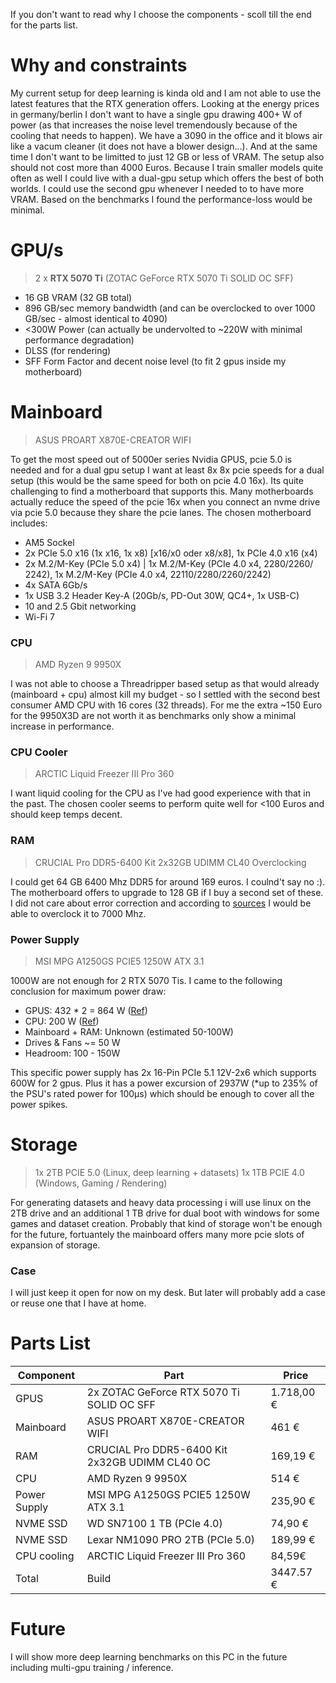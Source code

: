 If you don't want to read why I choose the components - scoll till the end for the parts list.

# Why and constraints

My current setup for deep learning is kinda old and I am not able to use the latest features that the RTX generation offers. Looking at the energy prices in germany/berlin I don't want to have a single gpu drawing 400+ W of power (as that increases the noise level tremendously because of the cooling that needs to happen). We have a 3090 in the office and it blows air like a vacum cleaner (it does not have a blower design...). And at the same time I don't want to be limitted to just 12 GB or less of VRAM. The setup also should not cost more than 4000 Euros. Because I train smaller models quite often as well I could live with a dual-gpu setup which offers the best of both worlds. I could use the second gpu whenever I needed to to have more VRAM. Based on the benchmarks I found the performance-loss would be minimal. 

# GPU/s

> 2 x **RTX 5070 Ti** (ZOTAC GeForce RTX 5070 Ti SOLID OC SFF)

- 16 GB VRAM (32 GB total)
- 896 GB/sec memory bandwidth (and can be overclocked to over 1000 GB/sec - almost identical to 4090)
- <300W Power (can actually be undervolted to ~220W with minimal performance degradation)
- DLSS (for rendering)
- SFF Form Factor and decent noise level (to fit 2 gpus inside my motherboard)

# Mainboard

> ASUS PROART X870E-CREATOR WIFI

To get the most speed out of 5000er series Nvidia GPUS, pcie 5.0 is needed and for a dual gpu setup I want at least 8x 8x pcie speeds for a dual setup (this would be the same speed for both on pcie 4.0 16x). Its quite challenging to find a motherboard that supports this. Many motherboards actually reduce the speed of the pcie 16x when you connect an nvme drive via pcie 5.0 because they share the pcie lanes.
The chosen motherboard includes:

- AM5 Sockel    
- 2x PCIe 5.0 x16 (1x x16, 1x x8) [x16/​x0 oder x8/​x8], 1x PCIe 4.0 x16 (x4)
- 2x M.2/​M-Key (PCIe 5.0 x4) | 1x M.2/​M-Key (PCIe 4.0 x4, 2280/​2260/​2242), 1x M.2/​M-Key (PCIe 4.0 x4, 22110/​2280/​2260/​2242)
- 4x SATA 6Gb/s
- 1x USB 3.2 Header Key-A (20Gb/​s, PD-Out 30W, QC4+, 1x USB-C)
- 10 and 2.5 Gbit networking
- Wi-Fi 7

### CPU

> AMD Ryzen 9 9950X

I was not able to choose a Threadripper based setup as that would already (mainboard + cpu) almost kill my budget - so I settled with the second best consumer AMD CPU with 16 cores (32 threads). For me the extra ~150 Euro for the 9950X3D are not worth it as benchmarks only show a minimal increase in performance.

### CPU Cooler

> ARCTIC Liquid Freezer III Pro 360

I want liquid cooling for the CPU as I've had good experience with that in the past. The chosen cooler seems to perform quite well for <100 Euros and should keep temps decent. 

### RAM

> CRUCIAL Pro DDR5-6400 Kit 2x32GB UDIMM CL40 Overclocking

I could get 64 GB 6400 Mhz DDR5 for around 169 euros. I coulnd't say no :). The motherboard offers to upgrade to 128 GB if I buy a second set of these. I did not care about error correction and according to [sources](https://www.pcmasters.de/testbericht/133713820-crucial-pro-overclocking-ddr5-6400-test-review.html) I would be able to overclock it to 7000 Mhz.  

### Power Supply

> MSI MPG A1250GS PCIE5 1250W ATX 3.1

1000W are not enough for 2 RTX 5070 Tis. I came to the following conclusion for maximum power draw:

- GPUS: 432 * 2 = 864 W ([Ref](https://www.msi.com/blog/best-psu-for-rtx-5070Ti))
- CPU: 200 W ([Ref](https://www.anandtech.com/show/21524/the-amd-ryzen-9-9950x-and-ryzen-9-9900x-review/4))
- Mainboard + RAM: Unknown (estimated 50-100W)
- Drives & Fans ~= 50 W
- Headroom: 100 - 150W

This specific power supply has 2x 16-Pin PCIe 5.1 12V-2x6 which supports 600W for 2 gpus. Plus it has a power excursion of 2937W (*up to 235% of the PSU's rated power for 100μs) which should be enough to cover all the power spikes. 

# Storage

> 1x 2TB PCIE 5.0 (Linux, deep learning + datasets)
> 1x 1TB PCIE 4.0 (Windows, Gaming / Rendering)

For generating datasets and heavy data processing i will use linux on the 2TB drive and an additional 1 TB drive for dual boot with windows for some games and dataset creation. 
Probably that kind of storage won't be enough for the future, fortuantely the mainboard offers many more pcie slots of expansion of storage.

### Case

I will just keep it open for now on my desk. But later will probably add a case or reuse one that I have at home. 

# Parts List

| Component     | Part                                      | Price                 |
| ----          | ----                                      | -----                 |
| GPUS          | 2x ZOTAC GeForce RTX 5070 Ti SOLID OC SFF | 1.718,00 €                |
| Mainboard     | ASUS PROART X870E-CREATOR WIFI            | 461 €     
| RAM           | CRUCIAL Pro DDR5-6400 Kit 2x32GB UDIMM CL40 OC  | 169,19 € |
| CPU           | AMD Ryzen 9 9950X                         | 514 €                              | 
| Power Supply  | MSI MPG A1250GS PCIE5 1250W ATX 3.1       | 235,90 €      | 
| NVME SSD      | WD SN7100 1 TB (PCIe 4.0)                 |  74,90 € |
| NVME SSD      | Lexar NM1090 PRO 2TB (PCIe 5.0)           | 189,99 € |
| CPU cooling   | ARCTIC Liquid Freezer III Pro 360         |  84,59€ | 
| Total         | Build                                     | 3447.57 € |


# Future

I will show more deep learning benchmarks on this PC in the future including multi-gpu training / inference. 


